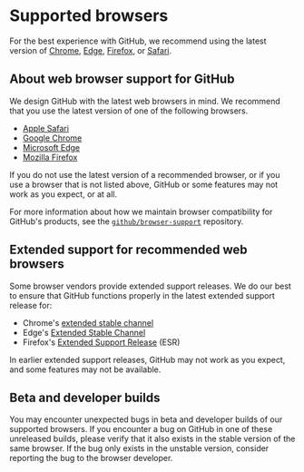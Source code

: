 # Supported browsers

For the best experience with GitHub, we recommend using the latest version of [Chrome](https://google.com/chrome), [Edge](https://www.microsoft.com/en-us/edge), [Firefox](https://mozilla.org/firefox), or [Safari](https://apple.com/safari).

## About web browser support for GitHub

We design GitHub with the latest web browsers in mind. We recommend that you use the latest version of one of the following browsers.

- [Apple Safari](https://apple.com/safari)
- [Google Chrome](https://google.com/chrome)
- [Microsoft Edge](https://www.microsoft.com/en-us/edge)
- [Mozilla Firefox](https://mozilla.org/firefox)

If you do not use the latest version of a recommended browser, or if you use a browser that is not listed above, GitHub or some features may not work as you expect, or at all.

For more information about how we maintain browser compatibility for GitHub's products, see the [`github/browser-support`](https://github.com/github/browser-support) repository.

## Extended support for recommended web browsers

Some browser vendors provide extended support releases. We do our best to ensure that GitHub functions properly in the latest extended support release for:

- Chrome's [extended stable channel](https://support.google.com/chrome/a/answer/9027636)
- Edge's [Extended Stable Channel](https://docs.microsoft.com/en-gb/deployedge/microsoft-edge-channels#extended-stable-channel)
- Firefox's [Extended Support Release](https://www.mozilla.org/en-US/firefox/organizations/) (ESR)

In earlier extended support releases, GitHub may not work as you expect, and some features may not be available.

## Beta and developer builds

You may encounter unexpected bugs in beta and developer builds of our supported browsers. If you encounter a bug on GitHub in one of these unreleased builds, please verify that it also exists in the stable version of the same browser. If the bug only exists in the unstable version, consider reporting the bug to the browser developer.
